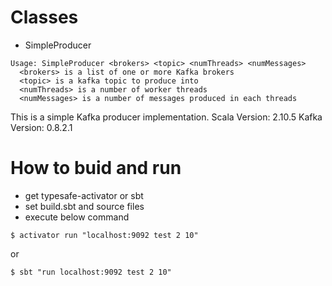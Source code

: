 # Classes

* SimpleProducer

```
Usage: SimpleProducer <brokers> <topic> <numThreads> <numMessages>
  <brokers> is a list of one or more Kafka brokers
  <topic> is a kafka topic to produce into
  <numThreads> is a number of worker threads
  <numMessages> is a number of messages produced in each threads
```

This is a simple Kafka producer implementation.
Scala Version: 2.10.5
Kafka Version: 0.8.2.1

# How to buid and run

* get typesafe-activator or sbt
* set build.sbt and source files
* execute below command 

```
$ activator run "localhost:9092 test 2 10"
```
or

```
$ sbt "run localhost:9092 test 2 10"
```
